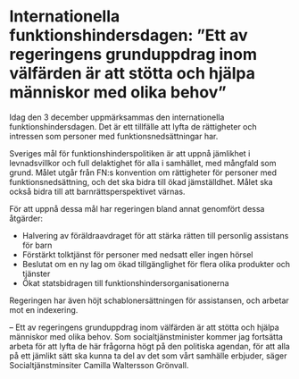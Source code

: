 # Internationella funktionshindersdagen: ”Ett av regeringens grunduppdrag inom välfärden är att stötta och hjälpa människor med olika behov”

Idag den 3 december uppmärksammas den internationella funktionshindersdagen. Det är ett tillfälle att lyfta de rättigheter och intressen som personer med funktionsnedsättningar har.

Sveriges mål för funktionshinderspolitiken är att uppnå jämlikhet i levnadsvillkor och full delaktighet för alla i samhället, med mångfald som grund. Målet utgår från FN:s konvention om rättigheter för personer med funktionsnedsättning, och det ska bidra till ökad jämställdhet. Målet ska också bidra till att barnrättsperspektivet värnas.

För att uppnå dessa mål har regeringen bland annat genomfört dessa åtgärder:

* Halvering av föräldraavdraget för att stärka rätten till personlig assistans för barn
* Förstärkt tolktjänst för personer med nedsatt eller ingen hörsel
* Beslutat om en ny lag om ökad tillgänglighet för flera olika produkter och tjänster
* Ökat statsbidragen till funktionshindersorganisationerna

Regeringen har även höjt schablonersättningen för assistansen, och arbetar mot en indexering.

– Ett av regeringens grunduppdrag inom välfärden är att stötta och hjälpa människor med olika behov. Som socialtjänstminister kommer jag fortsätta arbeta för att lyfta de här frågorna högt på den politiska agendan, för att alla på ett jämlikt sätt ska kunna ta del av det som vårt samhälle erbjuder, säger Socialtjänstminsiter Camilla Waltersson Grönvall.
